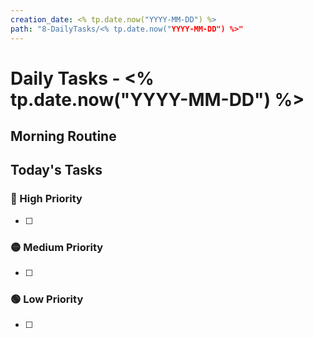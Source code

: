 ```yaml
---
creation_date: <% tp.date.now("YYYY-MM-DD") %>
path: "8-DailyTasks/<% tp.date.now("YYYY-MM-DD") %>"
---
```


# Daily Tasks - <% tp.date.now("YYYY-MM-DD") %>

## Morning Routine

## Today's Tasks
### 🔴 High Priority
- [ ] 

### 🟡 Medium Priority
- [ ] 

### 🟢 Low Priority
- [ ] 
